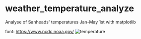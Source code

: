 # weather_temperature_analyze
Analyse of Sanheads' temperatures Jan-May 1st with matplotlib 


font: https://www.ncdc.noaa.gov/
![temperature](https://user-images.githubusercontent.com/67904287/117456456-96dede00-af1e-11eb-9c12-a9227adada18.jpg)


